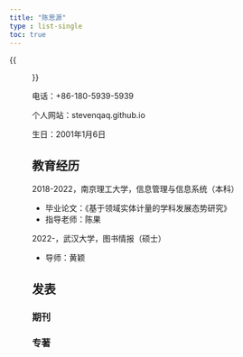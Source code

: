 ```yaml
---
title: "陈思源"
type : list-single
toc: true
---
```

{{<figure src="https://github.com/StevenQAQ/StevenQAQ.github.io/static/photo/csy.png" title="" width="450">}}

电话：+86-180-5939-5939

个人网站：stevenqaq.github.io

生日：2001年1月6日

## 教育经历

2018-2022，南京理工大学，信息管理与信息系统（本科）

   - 毕业论文：《基于领域实体计量的学科发展态势研究》
   - 指导老师：陈果

2022-，武汉大学，图书情报（硕士）
  
   - 导师：黄颖

## 发表
### 期刊


### 专著











